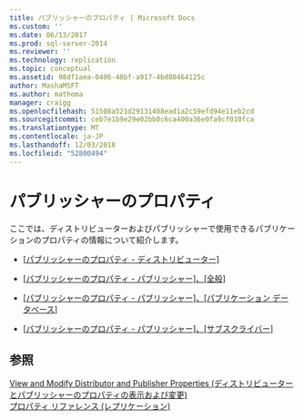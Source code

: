 ```yaml
---
title: パブリッシャーのプロパティ | Microsoft Docs
ms.custom: ''
ms.date: 06/13/2017
ms.prod: sql-server-2014
ms.reviewer: ''
ms.technology: replication
ms.topic: conceptual
ms.assetid: 98df1aea-0406-40bf-a917-4bd80464125c
author: MashaMSFT
ms.author: mathoma
manager: craigg
ms.openlocfilehash: 51508a521d29131408ead1a2c59efd94e11eb2cd
ms.sourcegitcommit: ceb7e1b9e29e02bb0c6ca400a36e0fa9cf010fca
ms.translationtype: MT
ms.contentlocale: ja-JP
ms.lasthandoff: 12/03/2018
ms.locfileid: "52800494"
---
```

# <a name="publisher-properties"></a>パブリッシャーのプロパティ
  ここでは、ディストリビューターおよびパブリッシャーで使用できるパブリケーションのプロパティの情報について紹介します。  
  
-   [[パブリッシャーのプロパティ - ディストリビューター]](publisher-properties-distributor.md)  
  
-   [[パブリッシャーのプロパティ - パブリッシャー]、[全般]](publisher-properties-publisher-general.md)  
  
-   [[パブリッシャーのプロパティ - パブリッシャー]、[パブリケーション データベース]](publisher-properties-publisher-publication-databases.md)  
  
-   [[パブリッシャーのプロパティ - パブリッシャー]、[サブスクライバー]](publisher-properties-publisher-subscribers.md)  
  
## <a name="see-also"></a>参照  
 [View and Modify Distributor and Publisher Properties (ディストリビューターとパブリッシャーのプロパティの表示および変更)](view-and-modify-distributor-and-publisher-properties.md)   
 [プロパティ リファレンス &#40;レプリケーション&#41;](properties-reference-replication.md)  
  
  
